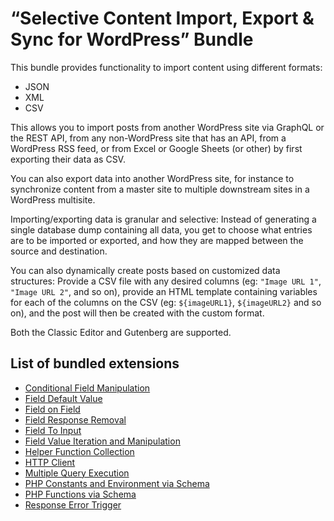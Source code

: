 # “Selective Content Import, Export & Sync for WordPress” Bundle

This bundle provides functionality to import content using different formats:

- JSON
- XML
- CSV

This allows you to import posts from another WordPress site via GraphQL or the REST API, from any non-WordPress site that has an API, from a WordPress RSS feed, or from Excel or Google Sheets (or other) by first exporting their data as CSV.

You can also export data into another WordPress site, for instance to synchronize content from a master site to multiple downstream sites in a WordPress multisite.

Importing/exporting data is granular and selective: Instead of generating a single database dump containing all data, you get to choose what entries are to be imported or exported, and how they are mapped between the source and destination.

You can also dynamically create posts based on customized data structures: Provide a CSV file with any desired columns (eg: `"Image URL 1"`, `"Image URL 2"`, and so on), provide an HTML template containing variables for each of the columns on the CSV (eg: `${imageURL1}`, `${imageURL2}` and so on), and the post will then be created with the custom format.

Both the Classic Editor and Gutenberg are supported.

## List of bundled extensions

- [Conditional Field Manipulation](../../../../../extensions/conditional-field-manipulation/docs/modules/conditional-field-manipulation/en.md)
- [Field Default Value](../../../../../extensions/field-default-value/docs/modules/field-default-value/en.md)
- [Field on Field](../../../../../extensions/field-on-field/docs/modules/field-on-field/en.md)
- [Field Response Removal](../../../../../extensions/field-response-removal/docs/modules/field-response-removal/en.md)
- [Field To Input](../../../../../extensions/field-to-input/docs/modules/field-to-input/en.md)
- [Field Value Iteration and Manipulation](../../../../../extensions/field-value-iteration-and-manipulation/docs/modules/field-value-iteration-and-manipulation/en.md)
- [Helper Function Collection](../../../../../extensions/helper-function-collection/docs/modules/helper-function-collection/en.md)
- [HTTP Client](../../../../../extensions/http-client/docs/modules/http-client/en.md)
- [Multiple Query Execution](../../../../../extensions/multiple-query-execution/docs/modules/multiple-query-execution/en.md)
- [PHP Constants and Environment via Schema](../../../../../extensions/php-constants-and-environment-variables-via-schema/docs/modules/php-constants-and-environment-variables-via-schema/en.md)
- [PHP Functions via Schema](../../../../../extensions/php-functions-via-schema/docs/modules/php-functions-via-schema/en.md)
- [Response Error Trigger](../../../../../extensions/response-error-trigger/docs/modules/response-error-trigger/en.md)
